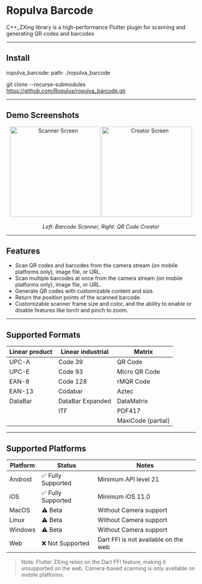 # Ropulva Barcode

C++_ZXing library is a high-performance Flutter plugin for scanning and generating QR codes and barcodes

---

## Install

ropulva_barcode:
    path: ./ropulva_barcode

git clone --recurse-submodules https://github.com/Ropulva/ropulva_barcode.git

---

## Demo Screenshots

<p align="center">
  <img alt="Scanner Screen" src="https://user-images.githubusercontent.com/11523360/222677044-a15841a7-e617-44bb-b3a0-66b2d5b57dce.png" width="240">
  <img alt="Creator Screen" src="https://user-images.githubusercontent.com/11523360/222677058-60a676fd-c229-4b51-8780-f40155cb5db6.png" width="240">
</p>
<p align="center">
  <i>Left: Barcode Scanner, Right: QR Code Creator</i>
</p>

---

## Features

- Scan QR codes and barcodes from the camera stream (on mobile platforms only), image file, or URL.
- Scan multiple barcodes at once from the camera stream (on mobile platforms only), image file, or URL.
- Generate QR codes with customizable content and size.
- Return the position points of the scanned barcode.
- Customizable scanner frame size and color, and the ability to enable or disable features like torch and pinch to zoom.

---

## Supported Formats

| Linear product | Linear industrial | Matrix             |
|----------------|-------------------|--------------------|
| UPC-A          | Code 39           | QR Code            |
| UPC-E          | Code 93           | Micro QR Code      |
| EAN-8          | Code 128          | rMQR Code          |
| EAN-13         | Codabar           | Aztec              |
| DataBar        | DataBar Expanded  | DataMatrix         |
|                | ITF               | PDF417             |
|                |                   | MaxiCode (partial) |

---

## Supported Platforms

| Platform   | Status               | Notes                                     |
|------------|----------------------|-------------------------------------------|
| Android    | ✅ Fully Supported   | Minimum API level 21                      |
| iOS        | ✅ Fully Supported   | Minimum iOS 11.0                          |
| MacOS      | ⚠️ Beta              | Without Camera support                    |
| Linux      | ⚠️ Beta              | Without Camera support                    |
| Windows    | ⚠️ Beta              | Without Camera support                    |
| Web        | ❌ Not Supported     | Dart FFI is not available on the web      |

> Note: Flutter ZXing relies on the Dart FFI feature, making it unsupported on the web. Camera-based scanning is only available on mobile platforms.